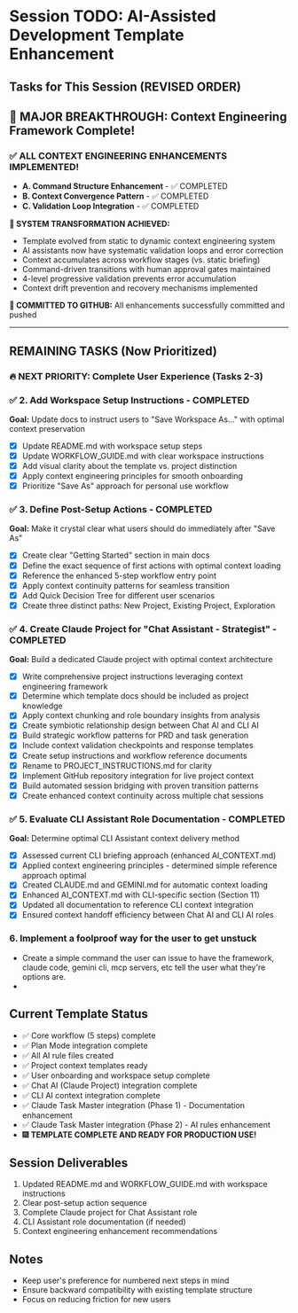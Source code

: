 # Session TODO: AI-Assisted Development Template Enhancement

## Tasks for This Session (REVISED ORDER)

## 🎉 MAJOR BREAKTHROUGH: Context Engineering Framework Complete!

### ✅ ALL CONTEXT ENGINEERING ENHANCEMENTS IMPLEMENTED!
- **A. Command Structure Enhancement** - ✅ COMPLETED
- **B. Context Convergence Pattern** - ✅ COMPLETED  
- **C. Validation Loop Integration** - ✅ COMPLETED

**🚀 SYSTEM TRANSFORMATION ACHIEVED:**
- Template evolved from static to dynamic context engineering system
- AI assistants now have systematic validation loops and error correction
- Context accumulates across workflow stages (vs. static briefing)
- Command-driven transitions with human approval gates maintained
- 4-level progressive validation prevents error accumulation
- Context drift prevention and recovery mechanisms implemented

**📝 COMMITTED TO GITHUB:** All enhancements successfully committed and pushed

---

## REMAINING TASKS (Now Prioritized)

### 🔥 NEXT PRIORITY: Complete User Experience (Tasks 2-3)

### ✅ 2. Add Workspace Setup Instructions - **COMPLETED**
**Goal:** Update docs to instruct users to "Save Workspace As..." with optimal context preservation
- [x] Update README.md with workspace setup steps
- [x] Update WORKFLOW_GUIDE.md with clear workspace instructions  
- [x] Add visual clarity about the template vs. project distinction
- [x] Apply context engineering principles for smooth onboarding
- [x] Prioritize "Save As" approach for personal use workflow

### ✅ 3. Define Post-Setup Actions - **COMPLETED**
**Goal:** Make it crystal clear what users should do immediately after "Save As"
- [x] Create clear "Getting Started" section in main docs
- [x] Define the exact sequence of first actions with optimal context loading
- [x] Reference the enhanced 5-step workflow entry point
- [x] Apply context continuity patterns for seamless transition
- [x] Add Quick Decision Tree for different user scenarios
- [x] Create three distinct paths: New Project, Existing Project, Exploration

### ✅ 4. Create Claude Project for "Chat Assistant - Strategist" - **COMPLETED**
**Goal:** Build a dedicated Claude project with optimal context architecture
- [x] Write comprehensive project instructions leveraging context engineering framework
- [x] Determine which template docs should be included as project knowledge
- [x] Apply context chunking and role boundary insights from analysis
- [x] Create symbiotic relationship design between Chat AI and CLI AI
- [x] Build strategic workflow patterns for PRD and task generation
- [x] Include context validation checkpoints and response templates
- [x] Create setup instructions and workflow reference documents
- [x] Rename to PROJECT_INSTRUCTIONS.md for clarity
- [x] Implement GitHub repository integration for live project context
- [x] Build automated session bridging with proven transition patterns
- [x] Create enhanced context continuity across multiple chat sessions

### ✅ 5. Evaluate CLI Assistant Role Documentation - **COMPLETED**
**Goal:** Determine optimal CLI Assistant context delivery method
- [x] Assessed current CLI briefing approach (enhanced AI_CONTEXT.md)
- [x] Applied context engineering principles - determined simple reference approach optimal
- [x] Created CLAUDE.md and GEMINI.md for automatic context loading
- [x] Enhanced AI_CONTEXT.md with CLI-specific section (Section 11)
- [x] Updated all documentation to reference CLI context integration
- [x] Ensured context handoff efficiency between Chat AI and CLI AI roles

### 6. Implement a foolproof way for the user to get unstuck
- Create a simple command the user can issue to have the framework, claude code, gemini cli, mcp servers, etc tell the user what they're options are. 
- 

## Current Template Status
- ✅ Core workflow (5 steps) complete
- ✅ Plan Mode integration complete  
- ✅ All AI rule files created
- ✅ Project context templates ready
- ✅ User onboarding and workspace setup complete
- ✅ Chat AI (Claude Project) integration complete
- ✅ CLI AI context integration complete
- ✅ Claude Task Master integration (Phase 1) - Documentation enhancement
- ✅ Claude Task Master integration (Phase 2) - AI rules enhancement
- 🎆 **TEMPLATE COMPLETE AND READY FOR PRODUCTION USE!**

## Session Deliverables
1. Updated README.md and WORKFLOW_GUIDE.md with workspace instructions
2. Clear post-setup action sequence
3. Complete Claude project for Chat Assistant role
4. CLI Assistant role documentation (if needed)
5. Context engineering enhancement recommendations

## Notes
- Keep user's preference for numbered next steps in mind
- Ensure backward compatibility with existing template structure
- Focus on reducing friction for new users